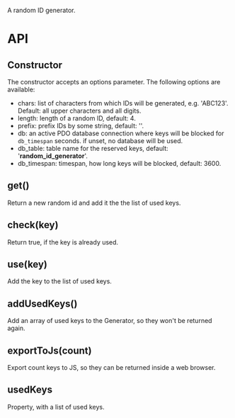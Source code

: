 A random ID generator.

# API
## Constructor
The constructor accepts an options parameter. The following options are available:

- chars: list of characters from which IDs will be generated, e.g. 'ABC123'. Default: all upper characters and all digits.
- length: length of a random ID, default: 4.
- prefix: prefix IDs by some string, default: ''.
- db: an active PDO database connection where keys will be blocked for `db_timespan` seconds. if unset, no database will be used.
- db_table: table name for the reserved keys, default: '__random_id_generator__'.
- db_timespan: timespan, how long keys will be blocked, default: 3600.


## get()
Return a new random id and add it the the list of used keys.

## check(key)
Return true, if the key is already used.

## use(key)
Add the key to the list of used keys.

## addUsedKeys()
Add an array of used keys to the Generator, so they won't be returned again.

## exportToJs(count)
Export count keys to JS, so they can be returned inside a web browser.

## usedKeys
Property, with a list of used keys.
